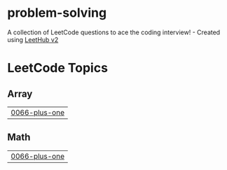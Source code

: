 # problem-solving
A collection of LeetCode questions to ace the coding interview! - Created using [LeetHub v2](https://github.com/arunbhardwaj/LeetHub-2.0)

<!---LeetCode Topics Start-->
# LeetCode Topics
## Array
|  |
| ------- |
| [0066-plus-one](https://github.com/maryemkamal/problem-solving/tree/master/0066-plus-one) |
## Math
|  |
| ------- |
| [0066-plus-one](https://github.com/maryemkamal/problem-solving/tree/master/0066-plus-one) |
<!---LeetCode Topics End-->